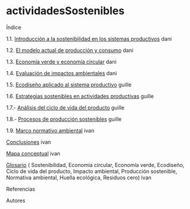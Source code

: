 # actividadesSostenibles

Índice

1.1. [Introducción a la sostenibilidad en los sistemas productivos](introduccion.md) dani

1.2. [El modelo actual de producción y consumo](modeloactual.md) dani

1.3. [Economía verde y economía circular](economia.md) dani

1.4. [Evaluación de impactos ambientales](evaluacion.md) dani

1.5. [Ecodiseño aplicado al sistema productivo](ecodiseño.md) guille

1.6. [Estrategias sostenibles en actividades productivas](estrategias.md) guille

1.7.- [Análisis del ciclo de vida del producto](analisis.md) guille

1.8.- [Procesos de producción sostenibles](procesos.md) guille

1.9. [Marco normativo ambiental](marco.md) ivan

[Conclusiones](conclusiones.md) ivan

[Mapa conceptual](mapa.md) ivan

[Glosario](glosario.md) ( Sostenibilidad, Economía circular, Economía verde, Ecodiseño, Ciclo de vida del producto, Impacto ambiental, Producción sostenible, Normativa  ambiental, Huella ecológica, Residuos cero) ivan

Referencias

Autores
